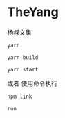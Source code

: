# TheYang

杨叔文集

```
yarn
```

```
yarn build
```

```
yarn start
```

或者 使用命令执行

```
npm link
```

```
run
```
